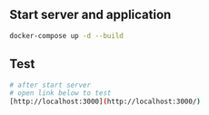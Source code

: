 ## Start server and application

``` bash
docker-compose up -d --build
```

## Test
``` bash
# after start server
# open link below to test
[http://localhost:3000](http://localhost:3000/)
```


